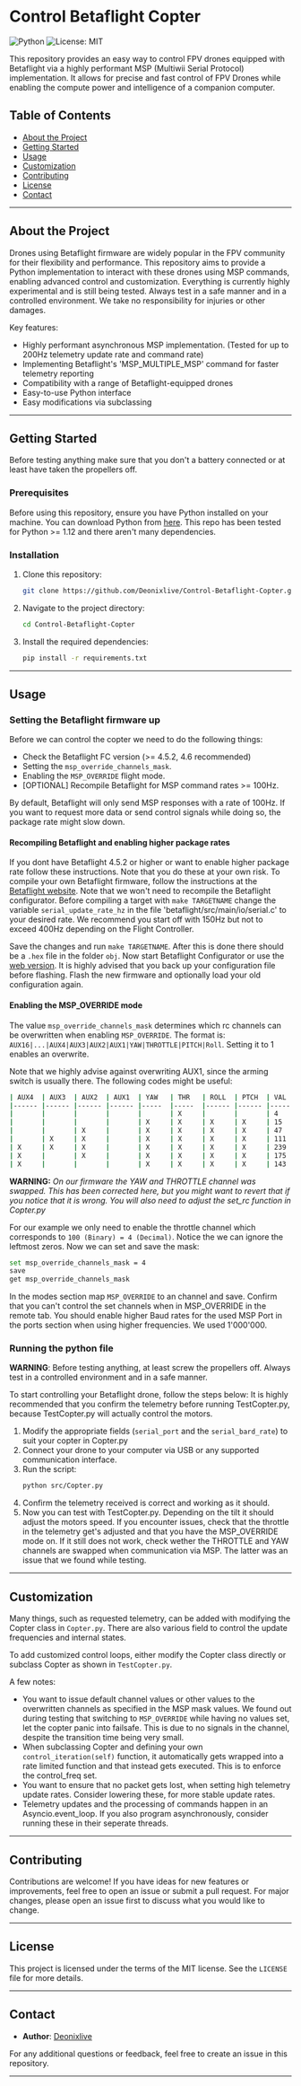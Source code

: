 # Control Betaflight Copter

![Python](https://img.shields.io/badge/language-Python-blue)
![License: MIT](https://img.shields.io/badge/License-MIT-yellow.svg)

This repository provides an easy way to control FPV drones equipped with Betaflight via a highly performant MSP (Multiwii Serial Protocol) implementation. It allows for precise and fast control of FPV Drones while enabling the compute power and intelligence of a companion computer.

## Table of Contents

- [About the Project](#about-the-project)
- [Getting Started](#getting-started)
- [Usage](#usage)
- [Customization](#customization)
- [Contributing](#contributing)
- [License](#license)
- [Contact](#contact)

---

## About the Project

Drones using Betaflight firmware are widely popular in the FPV community for their flexibility and performance. This repository aims to provide a Python implementation to interact with these drones using MSP commands, enabling advanced control and customization.
Everything is currently highly experimental and is still being tested. Always test in a safe manner and in a controlled environment. We take no responsibility for injuries or other damages.

Key features:
- Highly performant asynchronous MSP implementation. (Tested for up to 200Hz telemetry update rate and command rate)
- Implementing Betaflight's 'MSP_MULTIPLE_MSP' command for faster telemetry reporting
- Compatibility with a range of Betaflight-equipped drones
- Easy-to-use Python interface
- Easy modifications via subclassing
---

## Getting Started
Before testing anything make sure that you don't a battery connected or at least have taken the propellers off.
### Prerequisites

Before using this repository, ensure you have Python installed on your machine. You can download Python from [here](https://www.python.org/downloads/).
This repo has been tested for Python >= 1.12 and there aren't many dependencies.

### Installation

1. Clone this repository:
   ```bash
   git clone https://github.com/Deonixlive/Control-Betaflight-Copter.git
   ```

2. Navigate to the project directory:
   ```bash
   cd Control-Betaflight-Copter
   ```

3. Install the required dependencies:
   ```bash
   pip install -r requirements.txt
   ```

---

## Usage
### Setting the Betaflight firmware up
Before we can control the copter we need to do the following things:
- Check the Betaflight FC version (>= 4.5.2, 4.6 recommended)
- Setting the `msp_override_channels_mask`.
- Enabling the `MSP_OVERRIDE` flight mode.
- [OPTIONAL] Recompile Betaflight for MSP command rates >= 100Hz.

By default, Betaflight will only send MSP responses with a rate of 100Hz. If you want to request more data or send control signals while doing so, the package rate might slow down.
#### Recompiling Betaflight and enabling higher package rates
If you dont have Betaflight 4.5.2 or higher or want to enable higher package rate follow these instructions. Note that you do these at your own risk.
To compile your own Betaflight firmware, follow the instructions at the [Betaflight website](https://betaflight.com/docs/category/building).
Note that we won't need to recompile the Betaflight configurator.
Before compiling a target with `make TARGETNAME` change the variable `serial_update_rate_hz` in the file 'betaflight/src/main/io/serial.c' to your desired rate.
We recommend you start off with 150Hz but not to exceed 400Hz depending on the Flight Controller. 

Save the changes and run `make TARGETNAME`. After this is done there should be a `.hex` file in the folder `obj`.
Now start Betaflight Configurator or use the [web version](https://app.betaflight.com/). It is highly advised that you back up your configuration file before flashing.
Flash the new firmware and optionally load your old configuration again.

#### Enabling the MSP_OVERRIDE mode
The value `msp_override_channels_mask` determines which rc channels can be overwritten when enabling `MSP_OVERRIDE`.
The format is: `AUX16|...|AUX4|AUX3|AUX2|AUX1|YAW|THROTTLE|PITCH|Roll`. Setting it to 1 enables an overwrite.

Note that we highly advise against overwriting AUX1, since the arming switch is usually there. 
The following codes might be useful:
```bash
| AUX4 	| AUX3 	| AUX2 	| AUX1 	| YAW 	| THR 	| ROLL 	| PTCH 	| VAL 	|
|------	|------	|------	|------	|-----	|-----	|------	|------	|-----	|
|      	|      	|      	|      	|     	| X   	|      	|      	| 4   	|
|      	|      	|      	|      	| X   	| X   	| X    	| X    	| 15  	|
|      	|      	| X    	|      	| X   	| X   	| X    	| X    	| 47  	|
|      	| X    	| X    	|      	| X   	| X   	| X    	| X    	| 111 	|
| X    	| X    	| X    	|      	| X   	| X   	| X    	| X    	| 239 	|
| X    	|      	| X    	|      	| X   	| X   	| X    	| X    	| 175 	|
| X    	|      	|      	|      	| X   	| X   	| X    	| X    	| 143 	|
```
__WARNING:__ _On our firmware the YAW and THROTTLE channel was swapped. This has been corrected here, but you might want to revert that if you notice that it is wrong. You will also need to adjust the set_rc function in Copter.py_

For our example we only need to enable the throttle channel which corresponds to `100 (Binary) = 4 (Decimal)`. Notice the we can ignore the leftmost zeros.
Now we can set and save the mask:
```bash
set msp_override_channels_mask = 4
save
get msp_override_channels_mask
```
In the modes section map `MSP_OVERRIDE` to an channel and save. Confirm that you can't control the set channels when in MSP_OVERRIDE in the remote tab.
You should enable higher Baud rates for the used MSP Port in the ports section when using higher frequencies. We used 1'000'000.

### Running the python file
__WARNING__: Before testing anything, at least screw the propellers off. Always test in a controlled environment and in a safe manner.

To start controlling your Betaflight drone, follow the steps below:
It is highly recommended that you confirm the telemetry before running TestCopter.py,
because TestCopter.py will actually control the motors.

1. Modify the appropriate fields (`serial_port` and the `serial_bard_rate`) to suit your copter in Copter.py
2. Connect your drone to your computer via USB or any supported communication interface.
3. Run the script:
   ```bash
   python src/Copter.py
   ```
4. Confirm the telemetry received is correct and working as it should.
5. Now you can test with TestCopter.py. Depending on the tilt it should adjust the motors speed. If you encounter issues, check that the throttle in the telemetry get's adjusted and that you have the MSP_OVERRIDE mode on. If it still does not work, check wether the THROTTLE and YAW channels are swapped when communication via MSP. The latter was an issue that we found while testing. 

---

## Customization
Many things, such as requested telemetry, can be added with modifying the Copter class in `Copter.py`.
There are also various field to control the update frequencies and internal states.

To add customized control loops, either modify the Copter class directly or subclass Copter as shown in `TestCopter.py`.

A few notes:
- You want to issue default channel values or other values to the overwritten channels as specified in the MSP mask values. We found out during testing that switching to `MSP_OVERRIDE` while having no values set, let the copter panic into failsafe. This is due to no signals in the channel, despite the transition time being very small.
- When subclassing Copter and defining your own `control_iteration(self)` function, it automatically gets wrapped into a rate limited function and that instead gets executed. This is to enforce the control_freq set.
- You want to ensure that no packet gets lost, when setting high telemetry update rates. Consider lowering these, for more stable update rates.
- Telemetry updates and the processing of commands happen in an Asyncio.event_loop. If you also program asynchronously, consider running these in their seperate threads.

---

## Contributing

Contributions are welcome! If you have ideas for new features or improvements, feel free to open an issue or submit a pull request. For major changes, please open an issue first to discuss what you would like to change.

---

## License

This project is licensed under the terms of the MIT license. See the `LICENSE` file for more details.

---

## Contact

- **Author**: [Deonixlive](https://github.com/Deonixlive)

For any additional questions or feedback, feel free to create an issue in this repository.

---
